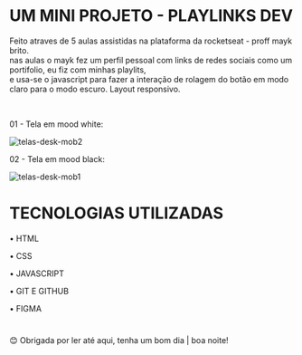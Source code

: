 <h1> UM MINI PROJETO - PLAYLINKS DEV </h1>
<p> Feito atraves de 5 aulas assistidas na plataforma da rocketseat - proff mayk brito. <br>
nas aulas o mayk fez um perfil pessoal com links de redes sociais como um portifolio, eu fiz com minhas playlits, <br>
e usa-se o javascript para fazer a interação de rolagem do botão em modo claro para o modo escuro. Layout responsivo.</p>
<br>
<p> 01 - Tela em mood white: </p>

![telas-desk-mob2](https://github.com/julianemayara/playlinks-dev/assets/80775242/e5a9ebc6-87f1-426b-a43a-b7ac4638735f)

<p> 02 - Tela em mood black: </p>

![telas-desk-mob1](https://github.com/julianemayara/playlinks-dev/assets/80775242/aa63683d-e0c2-4931-9448-b2fa4d40401e)

<h1> TECNOLOGIAS UTILIZADAS </h1>
<p> • HTML </p>
<p> • CSS </p>
<p> • JAVASCRIPT </p>
<p> • GIT E GITHUB </p>
<p> • FIGMA </p>

<h1></h1>
<p> 😊 Obrigada por ler até aqui, tenha um bom dia | boa noite! </p>
